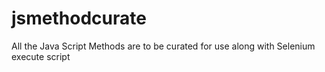 # jsmethodcurate
All the Java Script Methods are to be curated for use along with Selenium execute script
